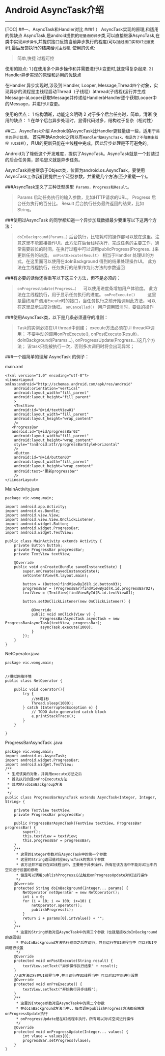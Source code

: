 ﻿# Android AsyncTask介绍



---
[TOC]
##一、AsyncTask和Handler对比
###1 ） AsyncTask实现的原理,和适用的优缺点
AsyncTask,是android提供的`轻量级的异步`类,可以直接继承AsyncTask,在类中实现`异步操作`,并提供接口反馈当前异步执行的程度(可以`通过接口实现UI进度更新`),最后反馈执行的结果给`UI主线程`.
使用的优点:
>简单,快捷
过程可控

使用的缺点:
1 )在使用多个异步操作和并需要进行Ui变更时,就变得复杂起来.
2）Handler异步实现的原理和适用的优缺点

在Handler 异步实现时,涉及到 Handler, Looper, Message,Thread四个对象，实现异步的流程是主线程启动Thread（子线程）àthread(子线程)运行并生成Message-àLooper获取Message并传递给HandleràHandler逐个获取Looper中的Message，并进行UI变更。

使用的优点：
1  结构清晰，功能定义明确
2  对于多个后台任务时，简单，清晰
使用的缺点：
1  在单个后台异步处理时，显得代码过多，结构过于复杂（相对性）

##二、AsyncTask介绍
Android的AsyncTask比Handler更轻量级一些，适用于`简单的异步处理`。
首先明确Android之所以有`Handler和AsyncTask，都是为了不阻塞主线程（UI线程`），且UI的更新只能在主线程中完成，因此异步处理是不可避免的。
 
Android为了降低这个开发难度，提供了AsyncTask。AsyncTask就是一个封装过的后台任务类，顾名思义就是异步任务。

AsyncTask直接继承于Object类，位置为android.os.AsyncTask。要使用AsyncTask工作我们要提供三个泛型参数，并重载几个方法(至少重载一个)。

###AsyncTask定义了三种泛型类型` Params，Progress和Result`。

>Params 启动任务执行的输入参数，比如HTTP请求的URL。
Progress 后台任务执行的百分比。
Result 后台执行任务最终返回的结果，比如String。

###使用过AsyncTask 的同学都知道一个异步加载数据最少要重写以下这两个方法：
>`doInBackground(Params…)` 后台执行，比较耗时的操作都可以放在这里。注意这里不能直接操作UI。此方法在后台线程执行，完成任务的主要工作，通常需要较长的时间。在执行过程中可以调用publicProgress(Progress…)来更新任务的进度。
`onPostExecute(Result) ` 相当于Handler 处理UI的方式，在这里面可以使用在doInBackground 得到的结果处理操作UI。 此方法在主线程执行，任务执行的结果作为此方法的参数返回

###有必要的话你还得重写以下这三个方法，但不是必须的：
>`onProgressUpdate(Progress…)   `可以使用进度条增加用户体验度。 此方法在主线程执行，用于显示任务执行的进度。
`onPreExecute()     `   这里是最终用户调用Excute时的接口，当任务执行之前开始调用此方法，可以在这里显示进度对话框。
`onCancelled() `            用户调用取消时，要做的操作

###使用AsyncTask类，以下是几条必须遵守的准则：

>Task的实例必须在UI thread中创建；
execute方法必须在UI thread中调用；
不要手动的调用onPreExecute(), onPostExecute(Result)，doInBackground(Params...), onProgressUpdate(Progress...)这几个方法；
该task只能被执行一次，否则多次调用时将会出现异常；

###一个超简单的理解 AsyncTask 的例子：

main.xml
```
<?xml version="1.0" encoding="utf-8"?>  
<LinearLayout xmlns:android="http://schemas.android.com/apk/res/android"  
    android:orientation="vertical"  
    android:layout_width="fill_parent"  
    android:layout_height="fill_parent"  
    >  
    <TextView    
    android:id="@+id/textView01"  
    android:layout_width="fill_parent"   
    android:layout_height="wrap_content"   
    />  
   <ProgressBar   
   android:id="@+id/progressBar02"  
    android:layout_width="fill_parent"   
    android:layout_height="wrap_content"   
    style="?android:attr/progressBarStyleHorizontal"   
    />  
    <Button  
    android:id="@+id/button03"  
    android:layout_width="fill_parent"   
    android:layout_height="wrap_content"   
    android:text="更新progressbar"  
    />  
</LinearLayout>  
```
MainActivity.java
```
package vic.wong.main;  
  
import android.app.Activity;  
import android.os.Bundle;  
import android.view.View;  
import android.view.View.OnClickListener;  
import android.widget.Button;  
import android.widget.ProgressBar;  
import android.widget.TextView;  
  
public class MainActivity extends Activity {  
    private Button button;  
    private ProgressBar progressBar;  
    private TextView textView;  
      
    @Override  
    public void onCreate(Bundle savedInstanceState) {  
        super.onCreate(savedInstanceState);  
        setContentView(R.layout.main);  
          
        button = (Button)findViewById(R.id.button03);  
        progressBar = (ProgressBar)findViewById(R.id.progressBar02);  
        textView = (TextView)findViewById(R.id.textView01);  
          
        button.setOnClickListener(new OnClickListener() {  
              
            @Override  
            public void onClick(View v) {  
                ProgressBarAsyncTask asyncTask = new ProgressBarAsyncTask(textView, progressBar);  
                asyncTask.execute(1000);  
            }  
        });  
    }  
}  
```


NetOperator.java
```
package vic.wong.main;  
  
  
//模拟网络环境  
public class NetOperator {  
      
    public void operator(){  
        try {  
            //休眠1秒  
            Thread.sleep(1000);  
        } catch (InterruptedException e) {  
            // TODO Auto-generated catch block  
            e.printStackTrace();  
        }  
    }  
  
}  
``` 
ProgressBarAsyncTask .java 
```
package vic.wong.main;  
import android.os.AsyncTask;  
import android.widget.ProgressBar;  
import android.widget.TextView;  
/**  
 * 生成该类的对象，并调用execute方法之后  
 * 首先执行的是onProExecute方法  
 * 其次执行doInBackgroup方法  
 *  
 */  
public class ProgressBarAsyncTask extends AsyncTask<Integer, Integer, String> {  
  
    private TextView textView;  
    private ProgressBar progressBar;  
      
    public ProgressBarAsyncTask(TextView textView, ProgressBar progressBar) {  
        super();  
        this.textView = textView;  
        this.progressBar = progressBar;  
    }  
    /**  
     * 这里的Integer参数对应AsyncTask中的第一个参数   
     * 这里的String返回值对应AsyncTask的第三个参数  
     * 该方法并不运行在UI线程当中，主要用于异步操作，所有在该方法中不能对UI当中的空间进行设置和修改  
     * 但是可以调用publishProgress方法触发onProgressUpdate对UI进行操作  
     */  
    @Override  
    protected String doInBackground(Integer... params) {  
        NetOperator netOperator = new NetOperator();  
        int i = 0;  
        for (i = 10; i <= 100; i+=10) {  
            netOperator.operator();  
            publishProgress(i);  
        }  
        return i + params[0].intValue() + "";  
    }  
    /**  
     * 这里的String参数对应AsyncTask中的第三个参数（也就是接收doInBackground的返回值）  
     * 在doInBackground方法执行结束之后在运行，并且运行在UI线程当中 可以对UI空间进行设置  
     */  
    @Override  
    protected void onPostExecute(String result) {  
        textView.setText("异步操作执行结束" + result);  
    }  
    //该方法运行在UI线程当中,并且运行在UI线程当中 可以对UI空间进行设置  
    @Override  
    protected void onPreExecute() {  
        textView.setText("开始执行异步线程");  
    }  
    /**  
     * 这里的Intege参数对应AsyncTask中的第二个参数  
     * 在doInBackground方法当中，，每次调用publishProgress方法都会触发onProgressUpdate执行  
     * onProgressUpdate是在UI线程中执行，所有可以对UI空间进行操作  
     */  
    @Override  
    protected void onProgressUpdate(Integer... values) {  
        int vlaue = values[0];  
        progressBar.setProgress(vlaue);  
    }  
}  
```